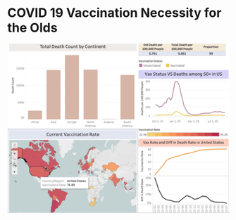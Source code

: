 # COVID 19 Vaccination Necessity for the Olds
![screenshot](https://github.com/HiddenS1/COVID-19-Vaccination-Necessity-for-the-Olds/blob/main/Dashboard.jpg)
